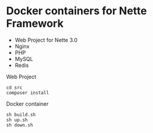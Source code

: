 **Docker containers for Nette Framework**
===============
- Web Project for Nette 3.0
- Nginx
- PHP
- MySQL
- Redis

Web Project

````
cd src
composer install
````

Docker container 
```
sh build.sh
sh up.sh
sh down.sh
```

